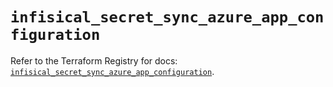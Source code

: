 # `infisical_secret_sync_azure_app_configuration`

Refer to the Terraform Registry for docs: [`infisical_secret_sync_azure_app_configuration`](https://registry.terraform.io/providers/infisical/infisical/0.15.41/docs/resources/secret_sync_azure_app_configuration).
